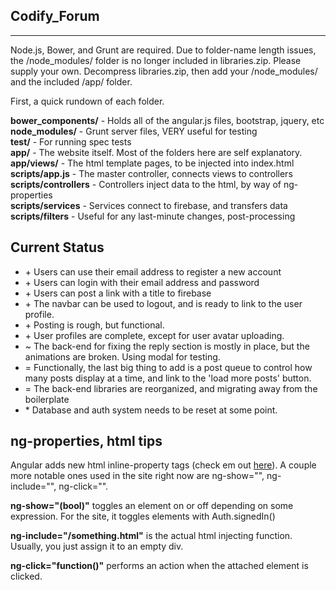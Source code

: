<h2>Codify_Forum</h2>
<hr/>
<p>Node.js, Bower, and Grunt are required. Due to folder-name length issues, the /node_modules/ folder is no longer included in libraries.zip. Please supply your own. Decompress libraries.zip, then add your /node_modules/ and the included /app/ folder. 

First, a quick rundown of each folder.</p>

<p>
 <b>bower_components/</b>     -   Holds all of the angular.js files, bootstrap, jquery, etc<br/>
 <b>node_modules/</b>         -   Grunt server files, VERY useful for testing<br/>
 <b>test/</b>                 -   For running spec tests<br/>
 <b>app/</b>                  -   The website itself. Most of the folders here are self explanatory.<br/>
 <b>app/views/</b>            -   The html template pages, to be injected into index.html<br/>
 <b>scripts/app.js</b>        -   The master controller, connects views to controllers<br/>
 <b>scripts/controllers</b>   -   Controllers inject data to the html, by way of ng-properties<br/>
 <b>scripts/services</b>      -   Services connect to firebase, and transfers data<br/>
 <b>scripts/filters</b>       -   Useful for any last-minute changes, post-processing<br/></p>
 
 
 <h2>Current Status</h2>
 <ul>
 <li>+ Users can use their email address to register a new account</li>
 <li>+ Users can login with their email address and password</li>
 <li>+ Users can post a link with a title to firebase</li>
 <li>+ The navbar can be used to logout, and is ready to link to the user profile.</li>
 <li>+ Posting is rough, but functional. </li>
 <li>+ User profiles are complete, except for user avatar uploading. </li>
 <li>~ The back-end for fixing the reply section is mostly in place, but the animations are broken. Using modal for testing.</li>
 <li>= Functionally, the last big thing to add is a post queue to control how many posts display at a time, and link to the 'load more posts' button.</li>
 <li>= The back-end libraries are reorganized, and migrating away from the boilerplate</li>
 <li>* Database and auth system needs to be reset at some point. 
 </ul>
 
 
 <h2>ng-properties, html tips</h2>
  <p>Angular adds new html inline-property tags (check em out <a href="https://docs.angularjs.org/api/ng/directive">here</a>). A couple more notable ones used in the site right now are ng-show="", ng-include="", ng-click="". 
  
 <b>ng-show="(bool)"</b> toggles an element on or off depending on some expression. For the site, it toggles elements with Auth.signedIn()
 
 <b>ng-include="/something.html"</b> is the actual html injecting function. Usually, you just assign it to an empty div.
 
 <b>ng-click="function()"</b> performs an action when the attached element is clicked. </p>
